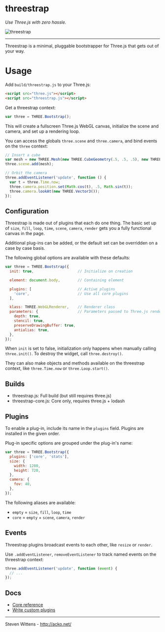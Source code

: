 threestrap
==========

*Use Three.js with zero hassle.*

![threestrap](https://raw.github.com/unconed/threestrap/master/examples/basic_cube.png)


* * *

Threestrap is a minimal, pluggable bootstrapper for Three.js that gets out of your way.

Usage
===

Add `build/threestrap.js` to your Three.js:

```html
<script src="three.js"></script>
<script src="threestrap.js"></script>
```

Get a threestrap context:

```javascript
var three = THREE.Bootstrap();
```

This will create a fullscreen Three.js WebGL canvas, initialize the scene and camera, and set up a rendering loop.

You can access the globals `three.scene` and `three.camera`, and bind events on the `three` context:

```javascript
// Insert a cube
var mesh = new THREE.Mesh(new THREE.CubeGeometry(.5, .5, .5), new THREE.MeshNormalMaterial());
three.scene.add(mesh);

// Orbit the camera
three.addEventListener('update', function () {
  var t = three.Time.now;
  three.camera.position.set(Math.cos(t), .5, Math.sin(t));
  three.camera.lookAt(new THREE.Vector3());
});
```

Configuration
---

Threestrap is made out of plugins that each do one thing. The basic set up of `size`, `fill`, `loop`, `time`, `scene`, `camera`, `render` gets you a fully functional canvas in the page.

Additional plug-ins can be added, or the default set can be overridden on a case by case basis.

The following global options are available with these defaults:

```javascript
var three = THREE.Bootstrap({
  init: true,                    // Initialize on creation

  element: document.body,        // Containing element

  plugins: [                     // Active plugins
    'core',                      // Use all core plugins
  ],                             

  klass: THREE.WebGLRenderer,    // Renderer class
  parameters: {                  // Parameters passed to Three.js renderer
    depth: true,                                          
    stencil: true,
    preserveDrawingBuffer: true,
    antialias: true,
  },
});
```

When `init` is set to false, initialization only happens when manually calling `three.init()`. To destroy the widget, call `three.destroy()`.

They can also make objects and methods available on the threestrap context, like `three.Time.now` or `three.Loop.start()`.

Builds
---
 * threestrap.js: Full build (but still requires three.js)
 * threestrap-core.js: Core only, requires three.js + lodash

Plugins
---

To enable a plug-in, include its name in the `plugins` field. Plugins are installed in the given order.

Plug-in specific options are grouped under the plug-in's name:

```javascript
var three = THREE.Bootstrap({
  plugins: ['core', 'stats'],
  size: {
    width: 1280,
    height: 720,
  },
  camera: {
    fov: 40,
  },
});
```

The following aliases are available:

* `empty` = `size`, `fill`, `loop`, `time`
* `core` = `empty` + `scene`, `camera`, `render`

Events
---

Threestrap plugins broadcast events to each other, like `resize` or `render`.

Use `.addEventListener`, `removeEventListener` to track named events on the threestrap context:

```javascript
three.addEventListener('update', function (event) {
  // ...
});
```

Docs
---

* [Core reference](https://github.com/unconed/threestrap/blob/master/docs/core.md)
* [Write custom plugins](https://github.com/unconed/threestrap/blob/master/docs/custom.md)

* * *

Steven Wittens - http://acko.net/
